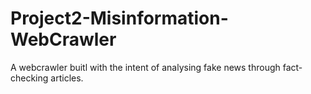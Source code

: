 # Project2-Misinformation-WebCrawler
 A webcrawler buitl with the intent of analysing fake news through fact-checking articles.
